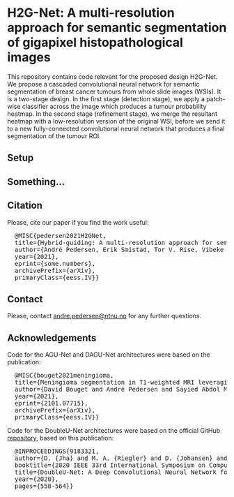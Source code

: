 # H2G-Net: A multi-resolution approach for semantic segmentation of gigapixel histopathological images
This repository contains code relevant for the proposed design H2G-Net. We propose a cascaded convolutional neural network for semantic segmentation of breast cancer tumours from whole slide images (WSIs). It is a two-stage design. In the first stage (detection stage), we apply a patch-wise classifier across the image which produces a tumour probability heatmap. In the second stage (refinement stage), we merge the resultant heatmap with a low-resolution version of the original WSI, before we send it to a new fully-connected convolutional neural network that produces a final segmentation of the tumour ROI.

## Setup

## Something...

## Citation
Please, cite our paper if you find the work useful:
<pre>
  @MISC{pedersen2021H2GNet,
  title={Hybrid-guiding: A multi-resolution approach for semantic segmentation of gigapixel histopathological images},
  author={André Pedersen, Erik Smistad, Tor V. Rise, Vibeke G. Dale, Henrik S. Pettersen, David Bouget, Tor-Arne S. Nordmo, Ingerid Reinertsen, Marit Valla},
  year={2021},
  eprint={some.numbers},
  archivePrefix={arXiv},
  primaryClass={eess.IV}}
</pre>

## Contact
Please, contact andre.pedersen@ntnu.no for any further questions.

## Acknowledgements
Code for the AGU-Net and DAGU-Net architectures were based on the publication:
<pre>
  @MISC{bouget2021meningioma,
  title={Meningioma segmentation in T1-weighted MRI leveraging global context and attention mechanisms},
  author={David Bouget and André Pedersen and Sayied Abdol Mohieb Hosainey and Ole Solheim and Ingerid Reinertsen},
  year={2021},
  eprint={2101.07715},
  archivePrefix={arXiv},
  primaryClass={eess.IV}}
</pre>

Code for the DoubleU-Net architectures were based on the official GitHub [repository](https://github.com/DebeshJha/2020-CBMS-DoubleU-Net), based on this publication:
<pre>
  @INPROCEEDINGS{9183321,
  author={D. {Jha} and M. A. {Riegler} and D. {Johansen} and P. {Halvorsen} and H. D. {Johansen}},
  booktitle={2020 IEEE 33rd International Symposium on Computer-Based Medical Systems (CBMS)}, 
  title={DoubleU-Net: A Deep Convolutional Neural Network for Medical Image Segmentation}, 
  year={2020},
  pages={558-564}}
</pre>
